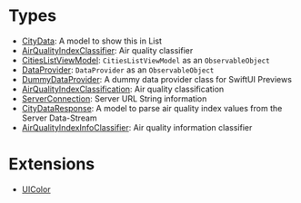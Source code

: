 # Types

  - [CityData](/CityData):
    A model to show this in List
  - [AirQualityIndexClassifier](/AirQualityIndexClassifier):
    Air quality classifier
  - [CitiesListViewModel](/CitiesListViewModel):
    `CitiesListViewModel` as an `ObservableObject`
  - [DataProvider](/DataProvider):
    `DataProvider` as an `ObservableObject`
  - [DummyDataProvider](/DummyDataProvider):
    A dummy data provider class for SwiftUI Previews
  - [AirQualityIndexClassification](/AirQualityIndexClassification):
    Air quality classification
  - [ServerConnection](/ServerConnection):
    Server URL String information
  - [CityDataResponse](/CityDataResponse):
    A model to parse air quality index values from the Server Data-Stream
  - [AirQualityIndexInfoClassifier](/AirQualityIndexInfoClassifier):
    Air quality information classifier

# Extensions

  - [UIColor](/UIColor)
